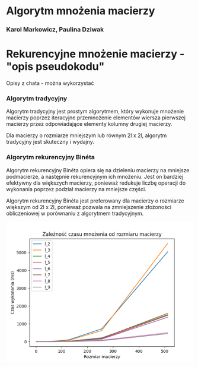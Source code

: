 
# Algorytm mnożenia macierzy

### Karol Markowicz, Paulina Dziwak

# Rekurencyjne mnożenie macierzy - "opis pseudokodu"


Opisy z chata - można wykorzystać 

### Algorytm tradycyjny

Algorytm tradycyjny jest prostym algorytmem, który wykonuje mnożenie macierzy poprzez iteracyjne przemnożenie elementów wiersza pierwszej macierzy przez odpowiadające elementy kolumny drugiej macierzy.


Dla macierzy o rozmiarze mniejszym lub równym 2l x 2l, algorytm tradycyjny jest skuteczny i wydajny.


### Algorytm rekurencyjny Binéta

Algorytm rekurencyjny Binéta opiera się na dzieleniu macierzy na mniejsze podmacierze, a następnie rekurencyjnym ich mnożeniu. Jest on bardziej efektywny dla większych macierzy, ponieważ redukuje liczbę operacji do wykonania poprzez podział macierzy na mniejsze części.


Algorytm rekurencyjny Binéta jest preferowany dla macierzy o rozmiarze większym od 2l x 2l, ponieważ pozwala na zmniejszenie złożoności obliczeniowej w porównaniu z algorytmem tradycyjnym.











<div style="text-align:center">
  <img src="wykres.png" style="display:block; margin: 0 auto;">
</div>